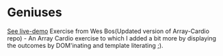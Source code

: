 # Geniuses

[See live-demo](https://cleverttech.github.io/Geniuses/)
Exercise from Wes Bos(Updated version of  Array-Cardio repo) - An Array Cardio exercise to which I added a bit more by displaying the outcomes by DOM'inating and template literating ;).
